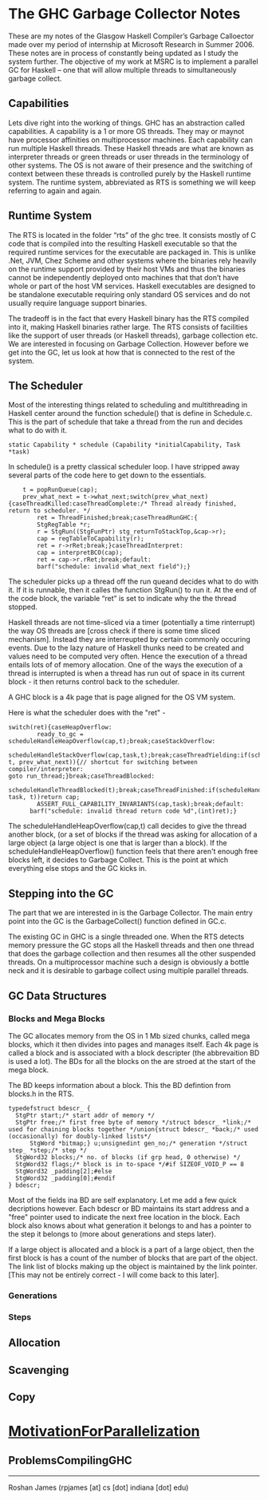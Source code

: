 # The GHC Garbage Collector Notes


These are my notes of the Glasgow Haskell Compiler’s Garbage Calloector made over my period of internship at Microsoft Research in Summer 2006. These notes are in process of constantly being updated as I study the system further. The objective of my work at MSRC is to implement a parallel GC for Haskell – one that will allow multiple threads to simultaneously garbage collect.  

## Capabilities


Lets dive right into the working of things. GHC has an abstraction called capabilities. A capability is a 1 or more OS threads. They may or maynot have processor affinities on multiprocessor machines. Each capability can run multiple Haskell threads. These Haskell threads are what are known as interpreter threads or green threads or user threads in the terminology of other systems. The OS is not aware of their presence and the switching of context between these threads is controlled purely by the Haskell runtime system. The runtime system, abbreviated as RTS is something we will keep referring to again and again. 

## Runtime System


The RTS is located in the folder “rts” of the ghc tree. It consists mostly of C code that is compiled into the resulting Haskell executable so that the required runtime services for the executable are packaged in. This is unlike .Net, JVM, Chez Scheme and other systems where the binaries rely heavily on the runtime support provided by their host VMs and thus the binaries cannot be independently deployed onto machines that that don’t have whole or part of the host VM services. Haskell executables are designed to be standalone executable requiring only standard OS services and do not usually require language support binaries. 


The tradeoff is in the fact that every Haskell binary has the RTS compiled into it, making Haskell binaries rather large. The RTS consists of facilities like the support of user threads (or Haskell threads), garbage collection etc. We are interested in focusing on Garbage Collection. However before we get into the GC, let us look at how that is connected to the rest of the system.

## The Scheduler


Most of the interesting things related to scheduling and multithreading in Haskell center around the function schedule() that is define in Schedule.c. This is the part of schedule that take a thread from the run and decides what to do with it. 

```wiki
static Capability * schedule (Capability *initialCapability, Task *task)
```


In schedule() is a pretty classical scheduler loop. I have stripped away several parts of the code here to get down to the essentials.

```
    t = popRunQueue(cap);
    prev_what_next = t->what_next;switch(prev_what_next){caseThreadKilled:caseThreadComplete:/* Thread already finished, return to scheduler. */
        ret = ThreadFinished;break;caseThreadRunGHC:{
        StgRegTable *r;
        r = StgRun((StgFunPtr) stg_returnToStackTop,&cap->r);
        cap = regTableToCapability(r);
        ret = r->rRet;break;}caseThreadInterpret:
        cap = interpretBCO(cap);
        ret = cap->r.rRet;break;default:
        barf("schedule: invalid what_next field");}
```


The scheduler picks up a thread off the run queand decides what to do with it. If it is runnable, then it calles the function StgRun() to run it. At the end of the code block, the variable “ret” is set to indicate why the the thread stopped. 


Haskell threads are not time-sliced via a timer (potentially a time rinterrupt) the way OS threads are \[cross check if there is some time sliced mechanism\]. Instead they are interreupted by certain commonly occuring events. Due to the lazy nature of Haskell thunks need to be created and values need to be computed very often. Hence the execution of a thread entails lots of of memory allocation. One of the ways the execution of a thread is interrupted is when a thread has run out of space in its current block - it then returns control back to the scheduler. 


A GHC block is a 4k page that is page aligned for the OS VM system.  


Here is what the scheduler does with the "ret" - 

```
switch(ret){caseHeapOverflow:
        ready_to_gc = scheduleHandleHeapOverflow(cap,t);break;caseStackOverflow:
        scheduleHandleStackOverflow(cap,task,t);break;caseThreadYielding:if(scheduleHandleYield(cap, t, prev_what_next)){// shortcut for switching between compiler/interpreter:
goto run_thread;}break;caseThreadBlocked:
        scheduleHandleThreadBlocked(t);break;caseThreadFinished:if(scheduleHandleThreadFinished(cap, task, t))return cap;
        ASSERT_FULL_CAPABILITY_INVARIANTS(cap,task);break;default:
      barf("schedule: invalid thread return code %d",(int)ret);}
```


The scheduleHandleHeapOverflow(cap,t) call decides to give the thread another block, (or a set of blocks if the thread was asking for allocation of a large object (a large object is one that is larger than a block). If the scheduleHandleHeapOverflow() function feels that there aren't enough free blocks left, it decides to Garbage Collect. This is the point at which everything else stops and the GC kicks in. 

## Stepping into the GC


The part that we are interested in is the Garbage Collector. The main entry point into the GC is the GarbageCollect() function  defined in GC.c.


The existing GC in GHC is a single threaded one. When the RTS detects memory pressure the GC stops all the Haskell threads and then one thread that does the garbage collection and then resumes all the other suspended threads. On a multiprocessor machine such a design is obviously a bottle neck and it is desirable to garbage collect using multiple parallel threads. 

## GC Data Structures

### Blocks and Mega Blocks


The GC allocates memory from the OS in 1 Mb sized chunks, called mega blocks, which it then divides into pages and manages itself. Each 4k page is called a block and is associated with a block descripter (the abbrevaition BD is used a lot). The BDs for all the blocks on the are stroed at the start of the mega block. 


The BD keeps information about a block. This the BD defintion from blocks.h in the RTS.

```
typedefstruct bdescr_ {
  StgPtr start;/* start addr of memory */
  StgPtr free;/* first free byte of memory */struct bdescr_ *link;/* used for chaining blocks together */union{struct bdescr_ *back;/* used (occasionally) for doubly-linked lists*/
      StgWord *bitmap;} u;unsignedint gen_no;/* generation */struct step_ *step;/* step */
  StgWord32 blocks;/* no. of blocks (if grp head, 0 otherwise) */
  StgWord32 flags;/* block is in to-space */#if SIZEOF_VOID_P == 8
  StgWord32 _padding[2];#else
  StgWord32 _padding[0];#endif
} bdescr;
```


Most of the fields ina BD are self explanatory. Let me add a few quick decriptions however. Each bdescr or BD maintains its start address and a "free" pointer used to indicate the next free location in the block. Each block also knows about what generation it belongs to and has a pointer to the step it belongs to (more about generations and steps later). 


If a large object is allocated and a block is a part of a large object, then the first block is has a count of the number of blocks that are part of the object. The link list of blocks making up the object is maintained by the link pointer. \[This may not be entirely correct - I will come back to this later\].

### Generations

### Steps

## Allocation

## Scavenging

## Copy

# [MotivationForParallelization](motivation-for-parallelization)

## ProblemsCompilingGHC

---


Roshan James (rpjames \[at\] cs \[dot\] indiana \[dot\] edu)
